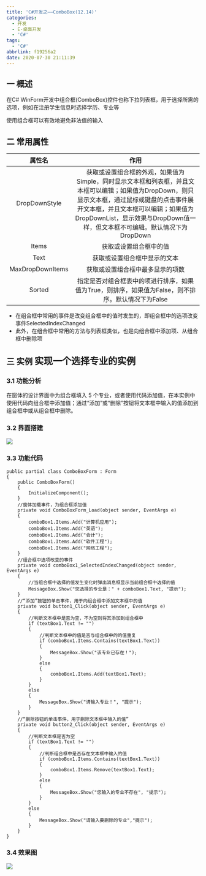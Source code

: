 ```yaml
---
title: 'C#开发之——ComboBox(12.14)'
categories:
  - 开发
  - E-桌面开发
  - 'C#'
tags:
  - 'C#'
abbrlink: f19256a2
date: 2020-07-30 21:11:39
---
```

## 一 概述

在C# WinForm开发中组合框(ComboBox)控件也称下拉列表框，用于选择所需的选项，例如在注册学生信息时选择学历、专业等  

使用组合框可以有效地避免非法值的输入  

<!--more-->

## 二 常用属性

|      属性名      |                             作用                             |
| :--------------: | :----------------------------------------------------------: |
|  DropDownStyle   | 获取或设置组合框的外观，如果值为Simple，同时显示文本框和列表框，并且文本框可以编辑；如果值为DropDown，则只显示文本框，通过鼠标或键盘的点击事件展开文本框，并且文本框可以编辑；如果值为DropDownList，显示效果与DropDown值一样，但文本框不可编辑。默认情况下为DropDown |
|      Items       |                    获取或设置组合框中的值                    |
|       Text       |                 获取或设置组合框中显示的文本                 |
| MaxDropDownItems |               获取或设置组合框中最多显示的项数               |
|      Sorted      | 指定是否对组合框表中的项进行排序，如果值为True，则排序，如果值为False，则不排序。默认情况下为False |

* 在组合框中常用的事件是改变组合框中的值时发生的，即组合框中的选项改变事件SelectedIndexChanged
* 此外，在组合框中常用的方法与列表框类似，也是向组合框中添加项、从组合框中删除项

## 三 实例  <font size=5> 实现一个选择专业的实例 </font>

### 3.1 功能分析

 在窗体的设计界面中为组合框填入 5 个专业，或者使用代码添加值，在本实例中使用代码向组合框中添加值；通过“添加”或“删除”按钮将文本框中输入的值添加到组合框中或从组合框中删除。 

### 3.2 界面搭建

![][1]

### 3.3 功能代码

```
public partial class ComboBoxForm : Form
{
    public ComboBoxForm()
    {
        InitializeComponent();
    }
    //窗体加载事件，为组合框添加值
    private void ComboBoxForm_Load(object sender, EventArgs e)
    {
        comboBox1.Items.Add("计算机应用");
        comboBox1.Items.Add("英语");
        comboBox1.Items.Add("会计");
        comboBox1.Items.Add("软件工程");
        comboBox1.Items.Add("网络工程");
    }
    //组合框中选项改变的事件
    private void comboBox1_SelectedIndexChanged(object sender, EventArgs e)
    {
        //当组合框中选择的值发生变化时弹出消息框显示当前组合框中选择的值
        MessageBox.Show("您选择的专业是：" + comboBox1.Text, "提示");
    }
    //“添加”按钮的单击事件，用于向组合框中添加文本框中的值
    private void button1_Click(object sender, EventArgs e)
    {
        //判断文本框中是否为空，不为空则将其添加到组合框中
        if (textBox1.Text != "")
        {
            //判断文本框中的值是否与组合框中的的值重复
            if (comboBox1.Items.Contains(textBox1.Text))
            {
                MessageBox.Show("该专业已存在！");
            }
            else
            {
                comboBox1.Items.Add(textBox1.Text);
            }
        }
        else
        {
            MessageBox.Show("请输入专业！", "提示");
        }
    }
    //“删除按钮的单击事件，用于删除文本框中输入的值”
    private void button2_Click(object sender, EventArgs e)
    {
        //判断文本框是否为空
        if (textBox1.Text != "")
        {
            //判断组合框中是否存在文本框中输入的值
            if (comboBox1.Items.Contains(textBox1.Text))
            {
                comboBox1.Items.Remove(textBox1.Text);
            }
            else
            {
                MessageBox.Show("您输入的专业不存在", "提示");
            }
        }
        else
        {
            MessageBox.Show("请输入要删除的专业","提示");
        }
    }
}
```

### 3.4 效果图
![][2]



[1]:https://fastly.jsdelivr.net/gh/PGzxc/CDN@master/blog-image/csharp-winform-comboboxform-layout.png
[2]:https://fastly.jsdelivr.net/gh/PGzxc/CDN@master/blog-image/csharp-winform-combobox-view.gif